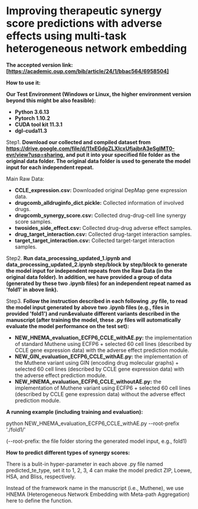 # Improving therapeutic synergy score predictions with adverse effects using multi-task heterogeneous network embedding 

__The accepted version link: [https://academic.oup.com/bib/article/24/1/bbac564/6958504]__

__How to use it:__

__Our Test Environment (Windows or Linux, the higher environment version beyond this might be also feasible):__
* __Python 3.6.13__
* __Pytorch 1.10.2__
* __CUDA tool kit 11.3.1__
* __dgl-cuda11.3__

Step1. __Download our collected and compiled dataset from https://drive.google.com/file/d/11xEGdgZLXlcxUfjajbrA3eSgIMT0-evr/view?usp=sharing, and put it into your specified file folder as the original data folder. The original data folder is used to generate the model input for each independent repeat.__

Main Raw Data:
* __CCLE_expression.csv:__ Downloaded original DepMap gene expression data.
* __drugcomb_alldruginfo_dict.pickle:__ Collected information of involved drugs.
* __drugcomb_synergy_score.csv:__ Collected drug-drug-cell line synergy score samples.
* __twosides_side_effect.csv:__ Collected drug-drug adverse effect samples.
* __drug_target_interaction.csv:__ Collected drug-target interaction samples.
* __target_target_interaction.csv:__ Collected target-target interaction samples.

Step2. __Run data_processing_updated_1.ipynb and data_processing_updated_2.ipynb step/block by step/block to generate the model input for independent repeats from the Raw Data (in the original data folder). In addition, we have provided a group of data (generated by these two .ipynb files) for an independent repeat named as 'fold1' in above link).__

Step3. __Follow the instruction described in each following .py file, to read the model input generated by above two .ipynb files (e.g., files in provided 'fold1') and  run&evaluate different variants described in the manuscript (after training the model, these .py files will automatically evaluate the model performance on the test set):__
  * __NEW_HNEMA_evaluation_ECFP6_CCLE_withAE.py:__ the implementation of standard Muthene using ECFP6 + selected 60 cell lines (described by CCLE gene expression data) with the adverse effect prediction module.
  * __NEW_GIN_evaluation_ECFP6_CCLE_withAE.py:__ the implementation of the Muthene variant using GIN (encoding drug molecular graphs) + selected 60 cell lines (described by CCLE gene expression data) with the adverse effect prediction module.
  * __NEW_HNEMA_evaluation_ECFP6_CCLE_withoutAE.py:__ the implementation of Muthene variant using ECFP6 + selected 60 cell lines (described by CCLE gene expression data) without the adverse effect prediction module.

__A running example (including training and evaluation):__

python NEW_HNEMA_evaluation_ECFP6_CCLE_withAE.py --root-prefix './fold1/'

(--root-prefix: the file folder storing the generated model input, e.g., fold1)

__How to predict different types of synergy scores:__

There is a bulit-in hyper-parameter in each above .py file named predicted_te_type, set it to 1, 2, 3, 4 can make the model predict ZIP, Loewe, HSA, and Bliss, respectively.

Instead of the framework name in the manuscript (i.e., Muthene), we use HNEMA (Heterogeneous Network Embedding with Meta-path Aggregation) here to define the function.
